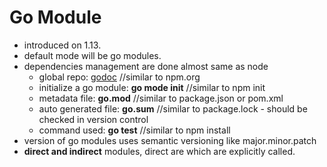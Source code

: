 # Go Module

* introduced on 1.13.
* default mode will be go modules.
* dependencies management are done almost same as node
  * global repo: [godoc](https://godoc.org/) //similar to npm.org
  * initialize a go module: **go mode init** //similar to npm init
  * metadata file: **go.mod** //similar to package.json or pom.xml
  * auto generated file: **go.sum** //similar to package.lock - should be checked in version control
  * command used: **go test** //similar to npm install
* version of go modules uses semantic versioning like major.minor.patch
* **direct and indirect** modules, direct are which are explicitly called.
